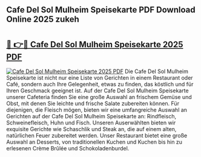 ## Cafe Del Sol Mulheim Speisekarte PDF Download Online 2025 zukeh

# <h2><a href="http://gc7pyi.nevu.top/?p=Cafe+Del+Sol+Mulheim+Speisekarte">🔗 👉🔴 Cafe Del Sol Mulheim Speisekarte 2025 PDF</a></h2>

[![Cafe Del Sol Mulheim Speisekarte 2025 PDF](https://i.imgur.com/dBaPXMq.png)](http://gc7pyi.nevu.top/?p=Cafe+Del+Sol+Mulheim+Speisekarte)
Die Cafe Del Sol Mulheim Speisekarte ist nicht nur eine Liste von Gerichten in einem Restaurant oder Café, sondern auch Ihre Gelegenheit, etwas zu finden, das köstlich und für Ihren Geschmack geeignet ist. Auf der Cafe Del Sol Mulheim Speisekarte unserer Cafeteria finden Sie eine große Auswahl an frischem Gemüse und Obst, mit denen Sie leichte und frische Salate zubereiten können. Für diejenigen, die Fleisch mögen, bieten wir eine umfangreiche Auswahl an Gerichten auf der Cafe Del Sol Mulheim Speisekarte an: Rindfleisch, Schweinefleisch, Huhn und Fisch. Unseren Auserwählten bieten wir exquisite Gerichte wie Schaschlik und Steak an, die auf einem alten, natürlichen Feuer zubereitet werden. Unser Restaurant bietet eine große Auswahl an Desserts, von traditionellen Kuchen und Kuchen bis hin zu erlesenen Crème Brûlée und Schokoladenburdel.
